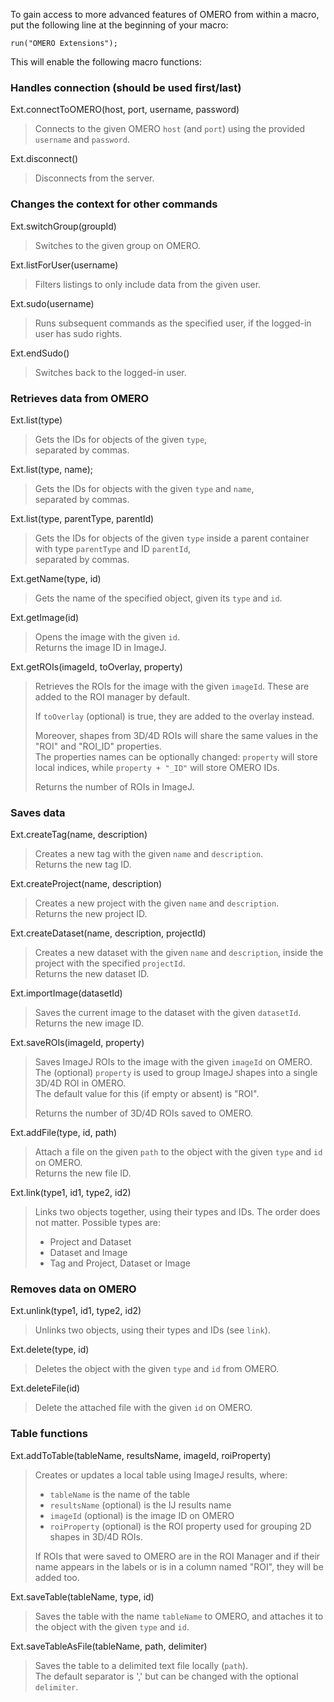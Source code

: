 To gain access to more advanced features of OMERO
from within a macro, put the following line at the
beginning of your macro:
```
run("OMERO Extensions");
```
This will enable the following macro functions:


### Handles connection (should be used first/last) ###

Ext.connectToOMERO(host, port, username, password)
> Connects to the given OMERO `host` (and `port`) 
> using the provided `username` and `password`.

Ext.disconnect()
> Disconnects from the server.


### Changes the context for other commands ###

Ext.switchGroup(groupId)
> Switches to the given group on OMERO.

Ext.listForUser(username)
> Filters listings to only include data from the given user.

Ext.sudo(username)
> Runs subsequent commands as the specified user, 
> if the logged-in user has sudo rights.

Ext.endSudo()
> Switches back to the logged-in user.


### Retrieves data from OMERO ###

Ext.list(type)
> Gets the IDs for objects of the given `type`,  
> separated by commas.

Ext.list(type, name);
> Gets the IDs for objects with the given `type` and `name`,  
> separated by commas.

Ext.list(type, parentType, parentId)
> Gets the IDs for objects of the given `type` 
> inside a parent container with type `parentType` and ID `parentId`,  
> separated by commas.

Ext.getName(type, id)
> Gets the name of the specified object, given its `type` and `id`.

Ext.getImage(id)
> Opens the image with the given `id`.  
> Returns the image ID in ImageJ.

Ext.getROIs(imageId, toOverlay, property)
> Retrieves the ROIs for the image with the given `imageId`.
> These are added to the ROI manager by default.
> 
> If `toOverlay` (optional) is true,
> they are added to the overlay instead.
> 
> Moreover, shapes from 3D/4D ROIs will share the same values
> in the "ROI" and "ROI_ID" properties.  
> The properties names can be optionally changed:
> `property` will store local indices,
> while `property + "_ID"` will store OMERO IDs.  
> 
> Returns the number of ROIs in ImageJ.


### Saves data ###

Ext.createTag(name, description)
> Creates a new tag with the given `name` and `description`.  
> Returns the new tag ID.

Ext.createProject(name, description)
> Creates a new project with the given `name` and `description`.  
> Returns the new project ID.

Ext.createDataset(name, description, projectId)
> Creates a new dataset with the given `name` and `description`,
> inside the project with the specified `projectId`.  
> Returns the new dataset ID.

Ext.importImage(datasetId)
> Saves the current image to the dataset with the given `datasetId`.  
> Returns the new image ID.

Ext.saveROIs(imageId, property)
> Saves ImageJ ROIs to the image with the given `imageId` on OMERO.  
> The (optional) `property` is used to group ImageJ shapes
> into a single 3D/4D ROI in OMERO.  
> The default value for this (if empty or absent) is "ROI".
> 
> Returns the number of 3D/4D ROIs saved to OMERO.

Ext.addFile(type, id, path)
> Attach a file on the given `path`
> to the object with the given `type` and `id` on OMERO.  
> Returns the new file ID.

Ext.link(type1, id1, type2, id2)
> Links two objects together, using their types and IDs. 
> The order does not matter.
> Possible types are:
>   * Project and Dataset
>   * Dataset and Image
>   * Tag and Project, Dataset or Image


### Removes data on OMERO ###

Ext.unlink(type1, id1, type2, id2)
> Unlinks two objects, using their types and IDs (see `link`).

Ext.delete(type, id)
> Deletes the object with the given `type` and `id` from OMERO.

Ext.deleteFile(id)
> Delete the attached file with the given `id` on OMERO.


### Table functions ###

Ext.addToTable(tableName, resultsName, imageId, roiProperty)
> Creates or updates a local table using ImageJ results, where:
>   * `tableName` is the name of the table
>   * `resultsName` (optional) is the IJ results name
>   * `imageId` (optional) is the image ID on OMERO
>   * `roiProperty` (optional) is the ROI property used
>     for grouping 2D shapes in 3D/4D ROIs.
> 
> If ROIs that were saved to OMERO are in the ROI Manager 
> and if their name appears in the labels 
> or is in a column named "ROI", they will be added too.

Ext.saveTable(tableName, type, id)
> Saves the table with the name `tableName` to OMERO, 
> and attaches it to the object with the given `type` and `id`.

Ext.saveTableAsFile(tableName, path, delimiter)
> Saves the table to a delimited text file locally (`path`).  
> The default separator is ',' but can be changed with
> the optional `delimiter`.
